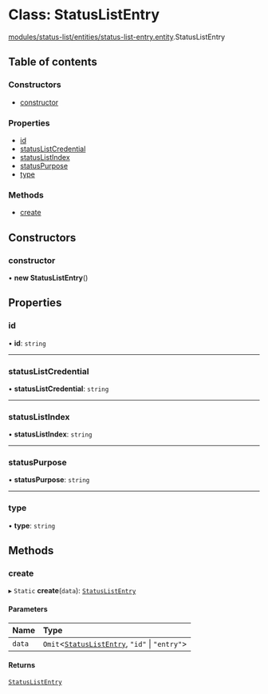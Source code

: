 # Class: StatusListEntry

[modules/status-list/entities/status-list-entry.entity](../modules/modules_status_list_entities_status_list_entry_entity.md).StatusListEntry

## Table of contents

### Constructors

- [constructor](modules_status_list_entities_status_list_entry_entity.StatusListEntry.md#constructor)

### Properties

- [id](modules_status_list_entities_status_list_entry_entity.StatusListEntry.md#id)
- [statusListCredential](modules_status_list_entities_status_list_entry_entity.StatusListEntry.md#statuslistcredential)
- [statusListIndex](modules_status_list_entities_status_list_entry_entity.StatusListEntry.md#statuslistindex)
- [statusPurpose](modules_status_list_entities_status_list_entry_entity.StatusListEntry.md#statuspurpose)
- [type](modules_status_list_entities_status_list_entry_entity.StatusListEntry.md#type)

### Methods

- [create](modules_status_list_entities_status_list_entry_entity.StatusListEntry.md#create)

## Constructors

### constructor

• **new StatusListEntry**()

## Properties

### id

• **id**: `string`

___

### statusListCredential

• **statusListCredential**: `string`

___

### statusListIndex

• **statusListIndex**: `string`

___

### statusPurpose

• **statusPurpose**: `string`

___

### type

• **type**: `string`

## Methods

### create

▸ `Static` **create**(`data`): [`StatusListEntry`](modules_status_list_entities_status_list_entry_entity.StatusListEntry.md)

#### Parameters

| Name | Type |
| :------ | :------ |
| `data` | `Omit`<[`StatusListEntry`](modules_status_list_entities_status_list_entry_entity.StatusListEntry.md), ``"id"`` \| ``"entry"``\> |

#### Returns

[`StatusListEntry`](modules_status_list_entities_status_list_entry_entity.StatusListEntry.md)
